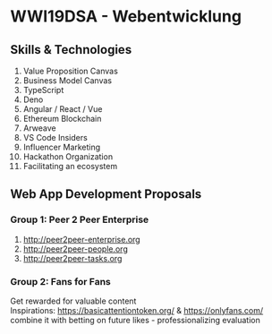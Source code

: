 # WWI19DSA - Webentwicklung

## Skills & Technologies
1. Value Proposition Canvas
2. Business Model Canvas
3. TypeScript
4. Deno 
5. Angular / React / Vue
6. Ethereum Blockchain
7. Arweave
8. VS Code Insiders
9. Influencer Marketing 
10. Hackathon Organization
11. Facilitating an ecosystem 


## Web App Development Proposals

### Group 1: Peer 2 Peer Enterprise

1. http://peer2peer-enterprise.org  
2. http://peer2peer-people.org  
3. http://peer2peer-tasks.org  


### Group 2: Fans for Fans

Get rewarded for valuable content  
Inspirations: https://basicattentiontoken.org/ & https://onlyfans.com/    
combine it with betting on future likes - professionalizing evaluation

